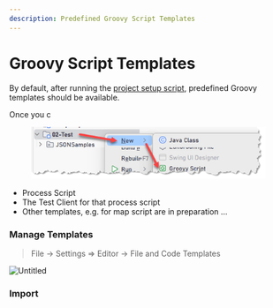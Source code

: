```yaml
---
description: Predefined Groovy Script Templates
---
```


# Groovy Script Templates

By default, after running the [project setup script](<../MGF4Boomi - Groovy for Boomi bfadc9ce63764373816fa22fccd3cdc1/Pre-Requisites 7deb11c4cf894c33b76456ab85cad596.md>), predefined Groovy templates should be available.&#x20;

Once you c

<figure><img src="../.gitbook/assets/image.png" alt=""><figcaption></figcaption></figure>

* Process Script
* The Test Client for that process script
* Other templates, e.g. for map script are in preparation …

### Manage Templates

> File → Settings ⇒ Editor → File and Code Templates

![Untitled](broken-reference)

### Import
